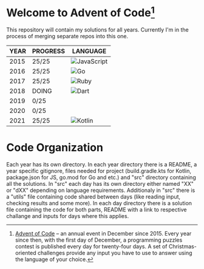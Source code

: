 # Welcome to Advent of Code[^aoc]

This repository will contain my solutions for all years. Currently I'm in the process of merging separate repos into this one.

| YEAR | PROGRESS | LANGUAGE |
| ---- | -------- | -------- |
| 2015 | 25/25    | <img alt="JavaScript" src="https://img.shields.io/badge/JavaScript-444444.svg?logo=javascript"> |
| 2016 | 25/25    | <img alt="Go" src="https://img.shields.io/badge/Go-444444.svg?logo=go"> |
| 2017 | 25/25    | <img alt="Ruby" src="https://img.shields.io/badge/Ruby-444444.svg?logo=ruby&logoColor=CC342D"> |
| 2018 | DOING    | <img alt="Dart" src="https://img.shields.io/badge/Dart-444444.svg?logo=dart&logoColor=0175C2"> |
| 2019 | 0/25     | |
| 2020 | 0/25     | |
| 2021 | 25/25    | <img alt="Kotlin" src="https://img.shields.io/badge/Kotlin-444444.svg?logo=Kotlin"> |

# Code Organization

Each year has its own directory. In each year directory there is a README, a year specific gitignore, files needed for project 
(build.gradle.kts for Kotlin, package.json for JS, go.mod for Go and etc.) and "src" directory containing
all the solutions. In "src" each day has its own directory either named "XX" or "dXX" depending on language requirements.
Additionaly in "src" there is a "utils" file containing code shared between days (like reading input, checking results
and some more). In each day directory there is a solution file containing the code for both parts, README with a link to respective
challange and inputs for days where this applies.

[^aoc]:
    [Advent of Code][aoc] – an annual event in December since 2015.
    Every year since then, with the first day of December, a programming puzzles contest is published every day for twenty-four days.
    A set of Christmas-oriented challenges provide any input you have to use to answer using the language of your choice.

[aoc]: https://adventofcode.com
